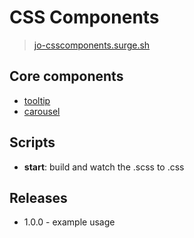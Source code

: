 # CSS Components

> [jo-csscomponents.surge.sh](http://jo-csscomponents.surge.sh/)

## Core components

- [tooltip](/assets/css/components/tooltip.css)
- [carousel](/assets/css/components/carousel.css)

## Scripts

- **start**: build and watch the .scss to .css

## Releases

- 1.0.0 - example usage

